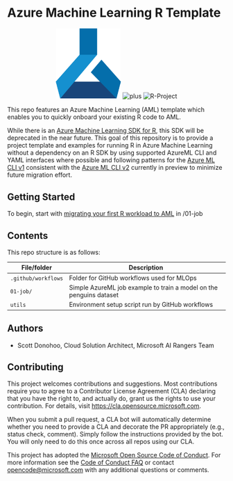 # Azure Machine Learning R Template

<!-- 
Guidelines on README format: https://review.docs.microsoft.com/help/onboard/admin/samples/concepts/readme-template?branch=master

Guidance on onboarding samples to docs.microsoft.com/samples: https://review.docs.microsoft.com/help/onboard/admin/samples/process/onboarding?branch=master

Taxonomies for products and languages: https://review.docs.microsoft.com/new-hope/information-architecture/metadata/taxonomies?branch=master
-->

<p align="center">
  <img src="doc/media/aml_logo.png" width="150px" />
  <img src="https://i.ya-webdesign.com/images/a-plus-png-2.png" alt="plus" height="75"/>
  <img src="https://www.r-project.org/logo/Rlogo.png" alt="R-Project" width="180px"/>
</p>

This repo features an Azure Machine Learning (AML)  template which enables you to quickly onboard your existing R code to AML.

While there is an [Azure Machine Learning SDK for R](https://azure.github.io/azureml-sdk-for-r/), this SDK will be deprecated in the near future. This goal of this repository is to provide a project template and examples for running R in Azure Machine Learning without a dependency on an R SDK by using supported AzureML CLI and YAML interfaces where possible and following patterns for the [Azure ML CLI v1](https://docs.microsoft.com/en-us/azure/machine-learning/reference-azure-machine-learning-cli) consistent with the [Azure ML CLI v2](https://docs.microsoft.com/en-us/cli/azure/ml?view=azure-cli-latest) currently in preview to minimize future migration effort.

## Getting Started

To begin, start with [migrating your first R workload to AML](01-job/README.md) in /01-job

## Contents

This repo structure is as follows:

| File/folder       | Description                                |
|-------------------|--------------------------------------------|
| `.github/workflows`| Folder for GitHub workflows used for MLOps |
| `01-job/` | Simple AzureML job example to train a model on the penguins dataset |
| `utils` | Environment setup script run by GitHub workflows |

## Authors

* Scott Donohoo, Cloud Solution Architect, Microsoft AI Rangers Team

## Contributing

This project welcomes contributions and suggestions.  Most contributions require you to agree to a
Contributor License Agreement (CLA) declaring that you have the right to, and actually do, grant us
the rights to use your contribution. For details, visit https://cla.opensource.microsoft.com.

When you submit a pull request, a CLA bot will automatically determine whether you need to provide
a CLA and decorate the PR appropriately (e.g., status check, comment). Simply follow the instructions
provided by the bot. You will only need to do this once across all repos using our CLA.

This project has adopted the [Microsoft Open Source Code of Conduct](https://opensource.microsoft.com/codeofconduct/).
For more information see the [Code of Conduct FAQ](https://opensource.microsoft.com/codeofconduct/faq/) or
contact [opencode@microsoft.com](mailto:opencode@microsoft.com) with any additional questions or comments.
